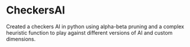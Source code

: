 # CheckersAI

Created a checkers AI in python using alpha-beta pruning and a complex heuristic function to play against different versions of AI and custom dimensions.  
